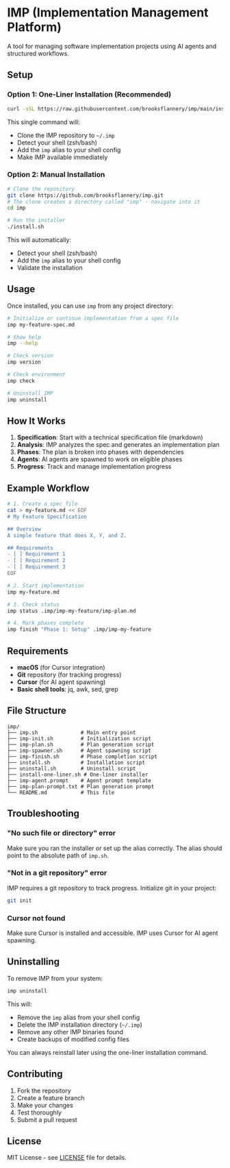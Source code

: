 # IMP (Implementation Management Platform)

A tool for managing software implementation projects using AI agents and structured workflows.

## Setup

### Option 1: One-Liner Installation (Recommended)

```bash
curl -sSL https://raw.githubusercontent.com/brooksflannery/imp/main/install-one-liner.sh | bash
```

This single command will:
- Clone the IMP repository to `~/.imp`
- Detect your shell (zsh/bash)
- Add the `imp` alias to your shell config
- Make IMP available immediately

### Option 2: Manual Installation

```bash
# Clone the repository
git clone https://github.com/brooksflannery/imp.git
# The clone creates a directory called "imp" - navigate into it
cd imp

# Run the installer
./install.sh
```

This will automatically:
- Detect your shell (zsh/bash)
- Add the `imp` alias to your shell config
- Validate the installation

## Usage

Once installed, you can use `imp` from any project directory:

```bash
# Initialize or continue implementation from a spec file
imp my-feature-spec.md

# Show help
imp --help

# Check version
imp version

# Check environment
imp check

# Uninstall IMP
imp uninstall
```

## How It Works

1. **Specification**: Start with a technical specification file (markdown)
2. **Analysis**: IMP analyzes the spec and generates an implementation plan
3. **Phases**: The plan is broken into phases with dependencies
4. **Agents**: AI agents are spawned to work on eligible phases
5. **Progress**: Track and manage implementation progress

## Example Workflow

```bash
# 1. Create a spec file
cat > my-feature.md << EOF
# My Feature Specification

## Overview
A simple feature that does X, Y, and Z.

## Requirements
- [ ] Requirement 1
- [ ] Requirement 2
- [ ] Requirement 3
EOF

# 2. Start implementation
imp my-feature.md

# 3. Check status
imp status .imp/imp-my-feature/imp-plan.md

# 4. Mark phases complete
imp finish "Phase 1: Setup" .imp/imp-my-feature
```

## Requirements

- **macOS** (for Cursor integration)
- **Git** repository (for tracking progress)
- **Cursor** (for AI agent spawning)
- **Basic shell tools**: jq, awk, sed, grep

## File Structure

```
imp/
├── imp.sh              # Main entry point
├── imp-init.sh         # Initialization script
├── imp-plan.sh         # Plan generation script
├── imp-spawner.sh      # Agent spawning script
├── imp-finish.sh       # Phase completion script
├── install.sh          # Installation script
├── uninstall.sh        # Uninstall script
├── install-one-liner.sh # One-liner installer
├── imp-agent.prompt    # Agent prompt template
├── imp-plan-prompt.txt # Plan generation prompt
└── README.md           # This file
```

## Troubleshooting

### "No such file or directory" error
Make sure you ran the installer or set up the alias correctly. The alias should point to the absolute path of `imp.sh`.

### "Not in a git repository" error
IMP requires a git repository to track progress. Initialize git in your project:
```bash
git init
```

### Cursor not found
Make sure Cursor is installed and accessible. IMP uses Cursor for AI agent spawning.

## Uninstalling

To remove IMP from your system:

```bash
imp uninstall
```

This will:
- Remove the `imp` alias from your shell config
- Delete the IMP installation directory (`~/.imp`)
- Remove any other IMP binaries found
- Create backups of modified config files

You can always reinstall later using the one-liner installation command.

## Contributing

1. Fork the repository
2. Create a feature branch
3. Make your changes
4. Test thoroughly
5. Submit a pull request

## License

MIT License - see [LICENSE](LICENSE) file for details. 